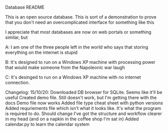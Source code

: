 
Database README

This is an open source database. This is sort of a demonstration to prove that you don't need an overcomplicated interface for something like this

I appreciate that most databases are now on web portals or something similar, but 

A: I am one of the three people left in the world who says that storing everything on the internet is stupid

B: It's designed to run on a Windows XP machine with processing power that would make someone from the Napoleonic war laugh

C: It's desinged to run on a Windows XP machine with no internet connection.

Changelog:
15/10/20:
        Downloaded DB browser for SQLite. Seems like it'll be useful
        Created demo file. Still doesn't work, but I'm getting there with the docs
        Demo file now works
        Added file type cheat sheet with python versions
        Added requriements file which isn't what it looks like. It's what the program is required to do. Should change
        I've got the structure and workflow clearer in my head (and on a napkin in the coffee shop I'm sat in)
        Added calendar.py to learn the calendar system
